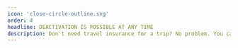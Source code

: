 ```yaml
---
icon: 'close-circle-outline.svg'
order: 4
headline: DEACTIVATION IS POSSIBLE AT ANY TIME
description: Don't need travel insurance for a trip? No problem. You can easily deactivate it at the beginning of each trip. You choose.
---
```

